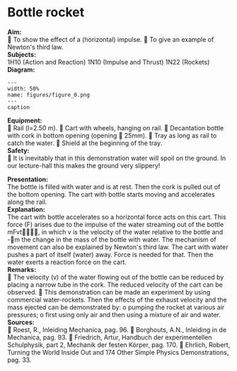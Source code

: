 # Bottle rocket 
    
<b> Aim: </b>  
  To show the effect of a (horizontal) impulse.  To give an example of Newton's third law.   
<b> Subjects: </b>  
 1H10 (Action and Reaction) 1N10 (Impulse and Thrust) 1N22 (Rockets)   
<b> Diagram: </b>  
   
```{figure} figures/figure_0.png  
---  
width: 50%  
name: figures/figure_0.png  
---  
caption  
``` 
    
<b> Equipment: </b>  
  Rail (l=2.50 m).  Cart with wheels, hanging on rail.  Decantation bottle with cork in bottom opening (opening  25mm).  Tray as long as rail to catch the water.  Shield at the beginning of the tray.   
<b> Safety: </b>  
  It is inevitably that in this demonstration water will spoil on the ground. In our lecture-hall this makes the ground very slippery!
      
<b> Presentation: </b>  
 The bottle is filled with water and is at rest. Then the cork is pulled out of the bottom opening. The cart with bottle starts moving and accelerates along the rail.    
<b> Explanation: </b>  
 The cart with bottle accelerates so a horizontal force acts on this cart. This force (F) arises due to the impulse of the water streaming out of the bottle mFvt, in which v is the velocity of the water relative to the bottle and -m the change in the mass of the bottle with water. The mechanism of movement can also be explained by Newton's third law. The cart with water pushes a part of itself (water) away. Force is needed for that. Then the water exerts a reaction force on the cart.    
<b> Remarks: </b>  
  The velocity (v) of the water flowing out of the bottle can be reduced by placing a narrow tube in the cork. The reduced velocity of the cart can be observed.  This demonstration can be made an experiment by using commercial water-rockets. Then the effects of the exhaust velocity and the mass ejected can be demonstrated by: o pumping the rocket at various air pressures; o first using only air and then using a mixture of air and water.   
<b> Sources: </b>  
  Roest, R., Inleiding Mechanica, pag. 96.  Borghouts, A.N., Inleiding in de Mechanica, pag. 93.  Friedrich, Artur, Handbuch der experimentellen Schulphysik, part 2, Mechanik der festen Körper, pag. 170.  Ehrlich, Robert, Turning the World Inside Out and 174 Other Simple Physics Demonstrations, pag. 33.  